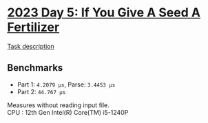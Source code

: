 # [2023 Day 5: If You Give A Seed A Fertilizer](https://adventofcode.com/2023/day/5)

[Task description](./TASKS.md)

## Benchmarks

- Part 1: `4.2079 µs`, Parse: `3.4453 µs`
- Part 2: `44.767 µs`

Measures without reading input file.<br>
CPU : 12th Gen Intel(R) Core(TM) i5-1240P
